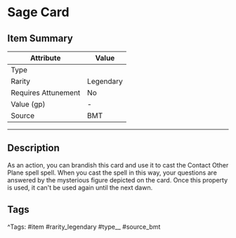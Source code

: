 # Sage Card

## Item Summary

| Attribute            | Value                        |
|----------------------|------------------------------|
| Type                 |   |
| Rarity               | Legendary             |
| Requires Attunement  | No                |
| Value (gp)           | -    |
| Source               | BMT |

---

## Description

As an action, you can brandish this card and use it to cast the Contact Other Plane spell spell. When you cast the spell in this way, your questions are answered by the mysterious figure depicted on the card. Once this property is used, it can't be used again until the next dawn.

## Tags

^Tags: #item #rarity_legendary #type__ #source_bmt